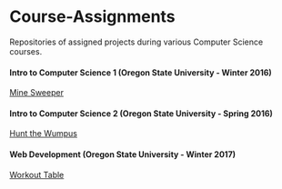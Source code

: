 # Course-Assignments
Repositories of assigned projects during various Computer Science courses.

#### Intro to Computer Science 1 (Oregon State University - Winter 2016)
[Mine Sweeper](https://github.com/GabrielCee27/CS161_Mine_Sweeper_Winter_2016)

#### Intro to Computer Science 2 (Oregon State University - Spring 2016)
[Hunt the Wumpus](https://github.com/GabrielCee27/CS162_Hunt_the_Wumpus_Spring_2016)

#### Web Development (Oregon State University - Winter 2017)
[Workout Table](https://github.com/GabrielCee27/CS290_Workout_Table_Winter_2017)
